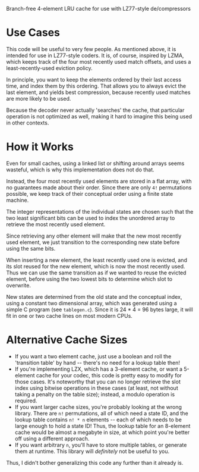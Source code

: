 Branch-free 4-element LRU cache for use with LZ77-style de/compressors

Use Cases
=========

This code will be useful to very few people. As mentioned above, it is intended
for use in LZ77-style coders. It is, of course, inspired by LZMA, which keeps
track of the four most recently used match offsets, and uses a
least-recently-used eviction policy.

In principle, you want to keep the elements ordered by their last access time,
and index them by this ordering. That allows you to always evict the last
element, and yields best compression, because recently used matches are more
likely to be used.

Because the decoder never actually 'searches' the cache, that particular
operation is not optimized as well, making it hard to imagine this being used
in other contexts.

How it Works
============

Even for small caches, using a linked list or shifting around arrays seems
wasteful, which is why this implementation does not do that.

Instead, the four most recently used elements are stored in a flat array, with
no guarantees made about their order. Since there are only `4!` permutations
possible, we keep track of their conceptual order using a finite state machine.

The integer representations of the individual states are chosen such that the
two least significant bits can be used to index the unordered array to retrieve
the most recently used element.

Since retrieving any other element will make that the new most recently used
element, we just transition to the corresponding new state before using the
same bits.

When inserting a new element, the least recently used one is evicted, and its
slot reused for the new element, which is now the most recently used. Thus we
can use the same transition as if we wanted to reuse the evicted element,
before using the two lowest bits to determine which slot to overwrite.

New states are determined from the old state and the conceptual index, using a
constant two dimensional array, which was generated using a simple C program
(see `tablegen.c`). Since it is 24 * 4 = 96 bytes large, it will fit in one or
two cache lines on most modern CPUs.

Alternative Cache Sizes
=======================

* If you want a two element cache, just use a boolean and roll the 'transition
  table' by hand -- there's no need for a lookup table then!
* If you're implementing LZX, which has a 3-element cache, or want a 5-element
  cache for your codec, this code is pretty easy to modify for those cases.
  It's noteworthy that you can no longer retrieve the slot index using bitwise
  operations in these cases (at least, not without taking a penalty on the
  table size); instead, a modulo operation is required.
* If you want larger cache sizes, you're probably looking at the wrong library.
  There are `n!` permutations, all of which need a state ID, and the lookup
  table contains `n! * n` elements -- each of which needs to be large enough to
  hold a state ID! Thus, the lookup table for an 8-element cache would be
  almost a megabyte in size, at which point you're better off using a different
  approach.
* If you want arbitrary `n`, you'll have to store multiple tables, or generate
  them at runtime. This library will _definitely_ not be useful to you.

Thus, I didn't bother generalizing this code any further than it already is.